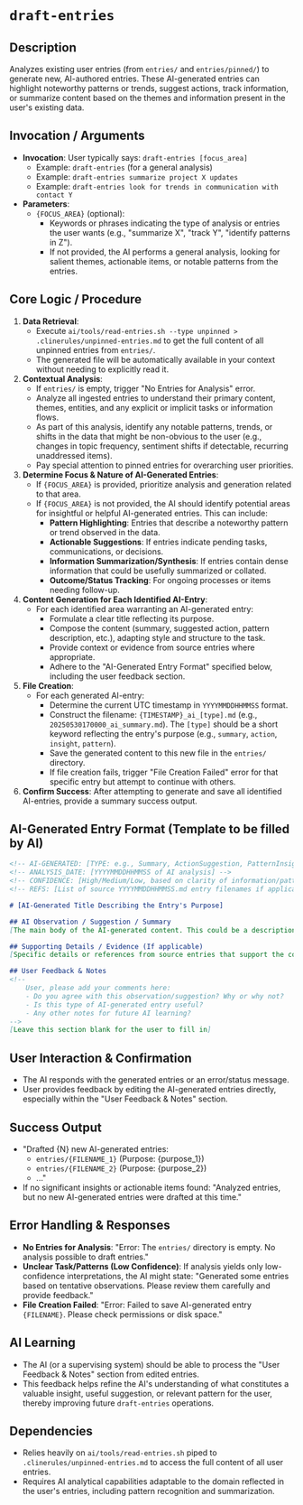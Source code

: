 # `draft-entries`

## Description
Analyzes existing user entries (from `entries/` and `entries/pinned/`) to generate new, AI-authored entries. These AI-generated entries can highlight noteworthy patterns or trends, suggest actions, track information, or summarize content based on the themes and information present in the user's existing data.

## Invocation / Arguments
*   **Invocation**: User typically says: `draft-entries [focus_area]`
    *   Example: `draft-entries` (for a general analysis)
    *   Example: `draft-entries summarize project X updates`
    *   Example: `draft-entries look for trends in communication with contact Y`
*   **Parameters**:
    *   `{FOCUS_AREA}` (optional):
        *   Keywords or phrases indicating the type of analysis or entries the user wants (e.g., "summarize X", "track Y", "identify patterns in Z").
        *   If not provided, the AI performs a general analysis, looking for salient themes, actionable items, or notable patterns from the entries.

## Core Logic / Procedure
1.  **Data Retrieval**:
    *   Execute `ai/tools/read-entries.sh --type unpinned > .clinerules/unpinned-entries.md` to get the full content of all unpinned entries from `entries/`.
    *   The generated file will be automatically available in your context without needing to explicitly read it.
2.  **Contextual Analysis**:
    *   If `entries/` is empty, trigger "No Entries for Analysis" error.
    *   Analyze all ingested entries to understand their primary content, themes, entities, and any explicit or implicit tasks or information flows.
    *   As part of this analysis, identify any notable patterns, trends, or shifts in the data that might be non-obvious to the user (e.g., changes in topic frequency, sentiment shifts if detectable, recurring unaddressed items).
    *   Pay special attention to pinned entries for overarching user priorities.
3.  **Determine Focus & Nature of AI-Generated Entries**:
    *   If `{FOCUS_AREA}` is provided, prioritize analysis and generation related to that area.
    *   If `{FOCUS_AREA}` is not provided, the AI should identify potential areas for insightful or helpful AI-generated entries. This can include:
        *   **Pattern Highlighting**: Entries that describe a noteworthy pattern or trend observed in the data.
        *   **Actionable Suggestions**: If entries indicate pending tasks, communications, or decisions.
        *   **Information Summarization/Synthesis**: If entries contain dense information that could be usefully summarized or collated.
        *   **Outcome/Status Tracking**: For ongoing processes or items needing follow-up.
4.  **Content Generation for Each Identified AI-Entry**:
    *   For each identified area warranting an AI-generated entry:
        *   Formulate a clear title reflecting its purpose.
        *   Compose the content (summary, suggested action, pattern description, etc.), adapting style and structure to the task.
        *   Provide context or evidence from source entries where appropriate.
        *   Adhere to the "AI-Generated Entry Format" specified below, including the user feedback section.
5.  **File Creation**:
    *   For each generated AI-entry:
        *   Determine the current UTC timestamp in `YYYYMMDDHHMMSS` format.
        *   Construct the filename: `{TIMESTAMP}_ai_[type].md` (e.g., `20250530170000_ai_summary.md`). The `[type]` should be a short keyword reflecting the entry's purpose (e.g., `summary`, `action`, `insight`, `pattern`).
        *   Save the generated content to this new file in the `entries/` directory.
        *   If file creation fails, trigger "File Creation Failed" error for that specific entry but attempt to continue with others.
6.  **Confirm Success**: After attempting to generate and save all identified AI-entries, provide a summary success output.

## AI-Generated Entry Format (Template to be filled by AI)
```markdown
<!-- AI-GENERATED: [TYPE: e.g., Summary, ActionSuggestion, PatternInsight, StatusTracker] -->
<!-- ANALYSIS_DATE: [YYYYMMDDHHMMSS of AI analysis] -->
<!-- CONFIDENCE: [High/Medium/Low, based on clarity of information/pattern] -->
<!-- REFS: [List of source YYYYMMDDHHMMSS.md entry filenames if applicable] -->

# [AI-Generated Title Describing the Entry's Purpose]

## AI Observation / Suggestion / Summary
[The main body of the AI-generated content. This could be a description of a pattern, a text summary, a suggested action, etc.]

## Supporting Details / Evidence (If applicable)
[Specific details or references from source entries that support the content above.]

## User Feedback & Notes
<!--
    User, please add your comments here:
    - Do you agree with this observation/suggestion? Why or why not?
    - Is this type of AI-generated entry useful?
    - Any other notes for future AI learning?
-->
[Leave this section blank for the user to fill in]
```

## User Interaction & Confirmation
*   The AI responds with the generated entries or an error/status message.
*   User provides feedback by editing the AI-generated entries directly, especially within the "User Feedback & Notes" section.

## Success Output
*   "Drafted {N} new AI-generated entries:
    *   `entries/{FILENAME_1}` (Purpose: {purpose_1})
    *   `entries/{FILENAME_2}` (Purpose: {purpose_2})
    *   ..."
*   If no significant insights or actionable items found: "Analyzed entries, but no new AI-generated entries were drafted at this time."

## Error Handling & Responses
*   **No Entries for Analysis**: "Error: The `entries/` directory is empty. No analysis possible to draft entries."
*   **Unclear Task/Patterns (Low Confidence)**: If analysis yields only low-confidence interpretations, the AI might state: "Generated some entries based on tentative observations. Please review them carefully and provide feedback."
*   **File Creation Failed**: "Error: Failed to save AI-generated entry `{FILENAME}`. Please check permissions or disk space."

## AI Learning
*   The AI (or a supervising system) should be able to process the "User Feedback & Notes" section from edited entries.
*   This feedback helps refine the AI's understanding of what constitutes a valuable insight, useful suggestion, or relevant pattern for the user, thereby improving future `draft-entries` operations.

## Dependencies
*   Relies heavily on `ai/tools/read-entries.sh` piped to `.clinerules/unpinned-entries.md` to access the full content of all user entries.
*   Requires AI analytical capabilities adaptable to the domain reflected in the user's entries, including pattern recognition and summarization.

